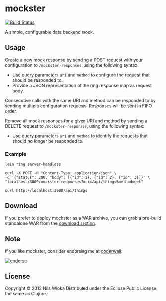 # mockster

[![Build Status](https://secure.travis-ci.org/nilswloka/mockster.png?branch=master)](http://travis-ci.org/nilswloka/mockster)

A simple, configurable data backend mock.

## Usage

Create a new mock response by sending a POST request with your configuration to `/mockster-responses`, using the following syntax:
- Use query parameters `uri` and `method` to configure the request that should be responded to.
- Provide a JSON representation of the ring response map as request body.

Consecutive calls with the same URI and method can be responded to by sending multiple configuration requests. Responses will be sent in FIFO order.

Remove all mock responses for a given URI and method by sending a DELETE request to `/mockster-responses`, using the following syntax:
- Use query parameters `uri` and `method` to identify the requests that should no longer be responded to.

### Example

```
lein ring server-headless
```

```
curl -X POST -H "Content-Type: application/json" \
-d '{"status": 200, "body": [{"id": 1}, {"id": 2}, {"id": 3}]}' \
"localhost:3000/mockster-responses?uri=/api/things&method=get"
```

```
curl http://localhost:3000/api/things
```

## Download

If you prefer to deploy mockster as a WAR archive, you can grab a pre-build standalone WAR from the [download section](https://github.com/nilswloka/mockster/downloads).

## Note

If you like mockster, consider endorsing me at [coderwall](http://coderwall.com/nilswloka): 

[![endorse](http://api.coderwall.com/nilswloka/endorsecount.png)](http://coderwall.com/nilswloka)

## License

Copyright © 2012 Nils Wloka
Distributed under the Eclipse Public License, the same as Clojure.
